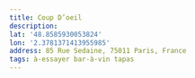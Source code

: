 ```yaml
---
title: Coup D’oeil
description: 
lat: '48.8585930053824'
lon: '2.3781371413955985'
address: 85 Rue Sedaine, 75011 Paris, France
tags: à-essayer bar-à-vin tapas
---
```


